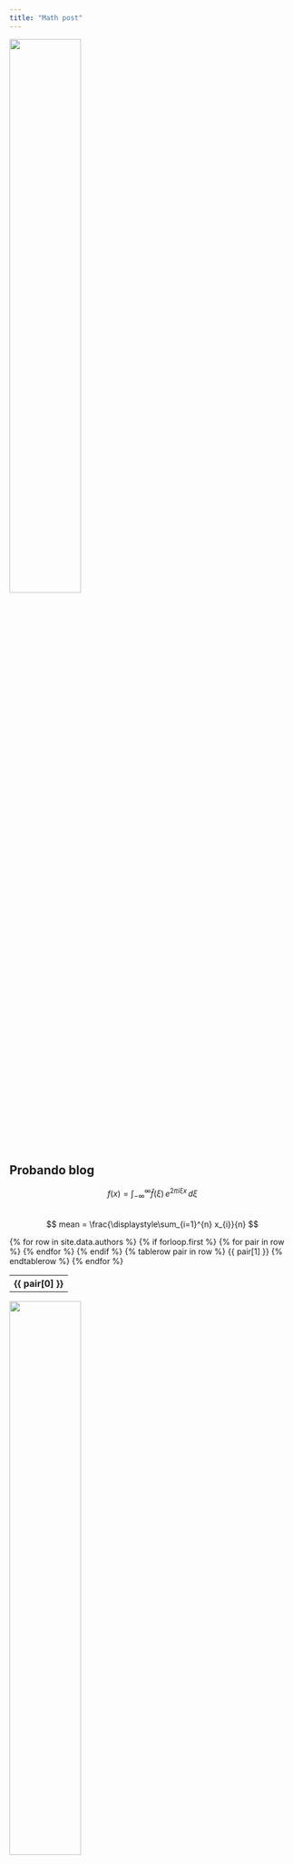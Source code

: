 ```yaml
---
title: "Math post"
---
```

<img 
src="https://englishlive.ef.com/es-mx/blog/wp-content/uploads/sites/8/2019/03/operaciones-matematicas-y-numeros-en-ingles.jpg"  
width="50%" 
/>    

## Probando blog   
$$ f(x) = \int_{-\infty}^\infty \hat f(\xi)\,e^{2 \pi i \xi x} \,d\xi $$   
$$ mean = \frac{\displaystyle\sum_{i=1}^{n} x_{i}}{n} $$

<!-- {{ site.data.authors }} -->

<table>
  {% for row in site.data.authors %}
    {% if forloop.first %}
    <tr>
      {% for pair in row %}
        <th>{{ pair[0] }}</th>
      {% endfor %}
    </tr>
    {% endif %}
      {% tablerow pair in row %}
        {{ pair[1] }}
      {% endtablerow %}
  {% endfor %}
</table>

<img 
src="https://www.ull.es/portal/noticias/wp-content/uploads/sites/13/2018/04/ull-nuevo-logo.jpg"  
width="50%" 
/>